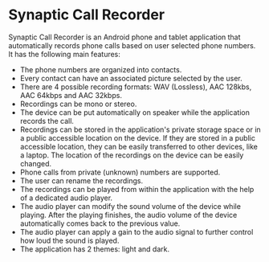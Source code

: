 # Synaptic Call Recorder

Synaptic Call Recorder is an Android phone and tablet application that automatically records phone calls based on user selected phone numbers. 
It has the following main features:

- The phone numbers are organized into contacts.
- Every contact can have an associated picture selected by the user.
- There are 4 possible recording formats: WAV (Lossless),  AAC 128kbs, AAC 64kbps and AAC 32kbps.
- Recordings can be mono or stereo.
- The device can be put automatically on speaker while the application records the call.
- Recordings can be stored in the application's private storage space or in a public accessible location on the device. If they are stored in a public accessible location, they can be easily transferred to other devices, like a laptop. The location of the recordings on the device can be easily changed.
- Phone calls from private (unknown) numbers are supported.
- The user can rename the recordings.
- The recordings can be played from within the application with the help of a dedicated audio player.
- The audio player can modify the sound volume of the device while playing. After the playing finishes, the audio volume of the device automatically comes back to the previous value.
- The audio player can apply a gain to the audio signal to further control how loud the sound is played.
- The application has 2 themes: light and dark.

